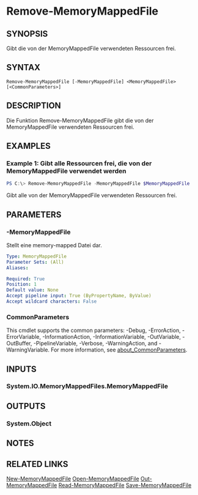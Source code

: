 ﻿---
external help file: System.IO.MemoryMappedFiles.Commands-help.xml
Module Name: System.IO.MemoryMappedFiles.Commands
online version: https://github.com/lmissel/System.IO.MemoryMappedFiles.Commands/
schema: 2.0.0
---

# Remove-MemoryMappedFile

## SYNOPSIS
Gibt die von der MemoryMappedFile verwendeten Ressourcen frei.

## SYNTAX

```
Remove-MemoryMappedFile [-MemoryMappedFile] <MemoryMappedFile> [<CommonParameters>]
```

## DESCRIPTION
Die Funktion Remove-MemoryMappedFile gibt die von der MemoryMappedFile verwendeten Ressourcen frei.

## EXAMPLES

### Example 1: Gibt alle Ressourcen frei, die von der MemoryMappedFile verwendet werden
```Powershell
PS C:\> Remove-MemoryMappedFile -MemoryMappedFile $MemoryMappedFile
```
Gibt alle von der MemoryMappedFile verwendeten Ressourcen frei.

## PARAMETERS

### -MemoryMappedFile
Stellt eine memory-mapped Datei dar.

```yaml
Type: MemoryMappedFile
Parameter Sets: (All)
Aliases:

Required: True
Position: 1
Default value: None
Accept pipeline input: True (ByPropertyName, ByValue)
Accept wildcard characters: False
```

### CommonParameters
This cmdlet supports the common parameters: -Debug, -ErrorAction, -ErrorVariable, -InformationAction, -InformationVariable, -OutVariable, -OutBuffer, -PipelineVariable, -Verbose, -WarningAction, and -WarningVariable. For more information, see [about_CommonParameters](http://go.microsoft.com/fwlink/?LinkID=113216).

## INPUTS

### System.IO.MemoryMappedFiles.MemoryMappedFile

## OUTPUTS

### System.Object
## NOTES

## RELATED LINKS
[New-MemoryMappedFile](New-MemoryMappedFile.md)
[Open-MemoryMappedFile](Open-MemoryMappedFile.md)
[Out-MemoryMappedFile](Out-MemoryMappedFile.md)
[Read-MemoryMappedFile](Read-MemoryMappedFile.md)
[Save-MemoryMappedFile](Save-MemoryMappedFile.md)
